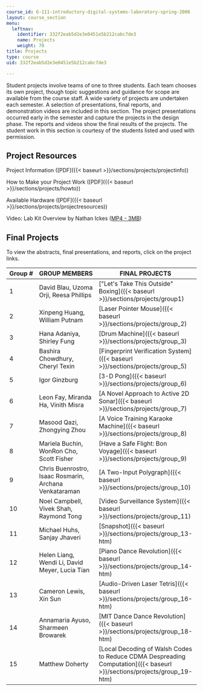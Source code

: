 ```yaml
---
course_id: 6-111-introductory-digital-systems-laboratory-spring-2006
layout: course_section
menu:
  leftnav:
    identifier: 332f2eab5d2e3e0451e5b212cabc7de3
    name: Projects
    weight: 70
title: Projects
type: course
uid: 332f2eab5d2e3e0451e5b212cabc7de3

---
```


Student projects involve teams of one to three students. Each team chooses its own project, though topic suggestions and guidance for scope are available from the course staff. A wide variety of projects are undertaken each semester. A selection of presentations, final reports, and demonstration videos are included in this section. The project presentations occurred early in the semester and capture the projects in the design phase. The reports and videos show the final results of the projects. The student work in this section is courtesy of the students listed and used with permission.

Project Resources
-----------------

Project Information ([PDF]({{< baseurl >}}/sections/projects/projectinfo))

How to Make your Project Work ([PDF]({{< baseurl >}}/sections/projects/howto))

Available Hardware ([PDF]({{< baseurl >}}/sections/projects/projectresources))

Video: Lab Kit Overview by Nathan Ickes ([MP4 - 3MB](http://www.archive.org/download/MIT6.111S06/video_non-student-intro-sp06-220k.mp4))

Final Projects
--------------

To view the abstracts, final presentations, and reports, click on the project links.

| Group # | GROUP MEMBERS | FINAL PROJECTS | VIDEOS |
| --- | --- | --- | --- |
| 1 | David Blau, Uzoma Orji, Reesa Phillips | ["Let's Take This Outside" Boxing]({{< baseurl >}}/sections/projects/group1) | ([MP4 - 9MB](http://www.archive.org/download/MIT6.111S06/video_01_sp06-220k.mp4)) |
| 2 | Xinpeng Huang, William Putnam | [Laser Pointer Mouse]({{< baseurl >}}/sections/projects/group_2) | ([MP4 - 11MB](http://www.archive.org/download/MIT6.111S06/video_02_sp06-220k.mp4)) |
| 3 | Hana Adaniya, Shirley Fung | [Drum Machine]({{< baseurl >}}/sections/projects/group_3) | ([MP4 - 10MB](http://www.archive.org/download/MIT6.111S06/video_03_sp06-220k.mp4)) |
| 4 | Bashira Chowdhury, Cheryl Texin | [Fingerprint Verification System]({{< baseurl >}}/sections/projects/group_5) | ([MP4 - 8MB](http://www.archive.org/download/MIT6.111S06/video_04_sp06-220k.mp4)) |
| 5 | Igor Ginzburg | [3-D Pong]({{< baseurl >}}/sections/projects/group_6) | ([MP4 - 7MB](http://www.archive.org/download/MIT6.111S06/video_05_sp06-220k.mp4)) |
| 6 | Leon Fay, Miranda Ha, Vinith Misra | [A Novel Approach to Active 2D Sonar]({{< baseurl >}}/sections/projects/group_7) | ([MP4 - 11MB](http://www.archive.org/download/MIT6.111S06/video_06_sp06-220k.mp4)) |
| 7 | Masood Qazi, Zhongying Zhou | [A Voice Training Karaoke Machine]({{< baseurl >}}/sections/projects/group_8) | ([MP4 - 8MB](http://www.archive.org/download/MIT6.111S06/video_07_sp06-220k.mp4)) |
| 8 | Mariela Buchin, WonRon Cho, Scott Fisher | [Have a Safe Flight: Bon Voyage]({{< baseurl >}}/sections/projects/group_9) | ([MP4 - 20MB](http://www.archive.org/download/MIT6.111S06/video_08_sp06-220k.mp4)) |
| 9 | Chris Buenrostro, Isaac Rosmarin, Archana Venkataraman | [A Two-Input Polygraph]({{< baseurl >}}/sections/projects/group_10) | ([MP4 - 17MB](http://www.archive.org/download/MIT6.111S06/video_09_sp06-220k.mp4)) |
| 10 | Noel Campbell, Vivek Shah, Raymond Tong | [Video Surveillance System]({{< baseurl >}}/sections/projects/group_11) | &nbsp; |
| 11 | Michael Huhs, Sanjay Jhaveri | [Snapshot]({{< baseurl >}}/sections/projects/group_13-htm) | &nbsp; |
| 12 | Helen Liang, Wendi Li, David Meyer, Lucia Tian | [Piano Dance Revolution]({{< baseurl >}}/sections/projects/group_14-htm) | ([MP4 - 16MB](http://www.archive.org/download/MIT6.111S06/video_12_sp06-220k.mp4)) |
| 13 | Cameron Lewis, Xin Sun | [Audio-Driven Laser Tetris]({{< baseurl >}}/sections/projects/group_16-htm) | ([MP4 - 8MB](http://www.archive.org/download/MIT6.111S06/video_13_sp06-220k.mp4)) |
| 14 | Annamaria Ayuso, Sharmeen Browarek | [MIT Dance Dance Revolution]({{< baseurl >}}/sections/projects/group_18-htm) | ([MP4 - 11MB](http://www.archive.org/download/MIT6.111S06/video_14_sp06-220k.mp4)) |
| 15 | Matthew Doherty | [Local Decoding of Walsh Codes to Reduce CDMA Despreading Computation]({{< baseurl >}}/sections/projects/group_19-htm) | ([MP4 - 5MB](http://www.archive.org/download/MIT6.111S06/video_15_sp06-220k.mp4))